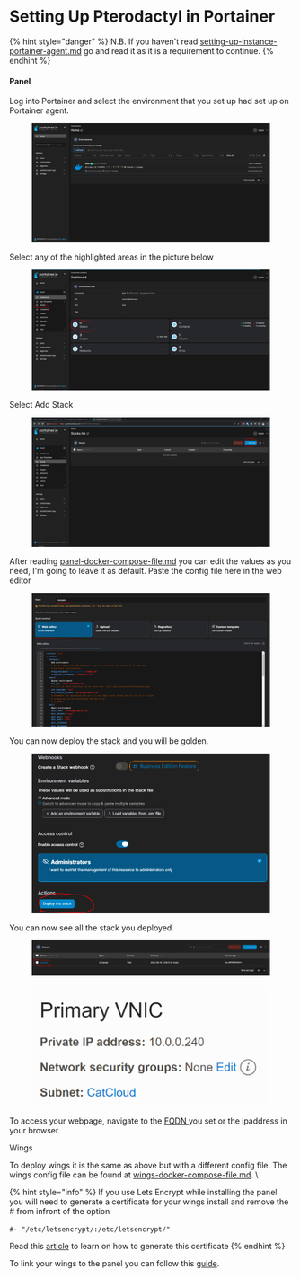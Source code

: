 # Setting Up Pterodactyl in Portainer

{% hint style="danger" %}
N.B. If you haven't read [setting-up-instance-portainer-agent.md](setting-up-instance/setting-up-instance-portainer-agent.md "mention") go and read it as it is a requirement to continue.
{% endhint %}

#### Panel

Log into Portainer and select the environment that you set up had set up on Portainer agent.

<figure><img src="../.gitbook/assets/image (16).png" alt=""><figcaption></figcaption></figure>

Select any of the highlighted areas in the picture below

<figure><img src="../.gitbook/assets/image (2).png" alt=""><figcaption></figcaption></figure>

Select Add Stack

<figure><img src="../.gitbook/assets/image (21).png" alt=""><figcaption></figcaption></figure>

After reading [panel-docker-compose-file.md](../resources/panel-docker-compose-file.md "mention") you can edit the values as you need, I'm going to leave it as default. Paste the config file here in the web editor

<figure><img src="../.gitbook/assets/image (11).png" alt=""><figcaption></figcaption></figure>

You can now deploy the stack and you will be golden.

<figure><img src="../.gitbook/assets/image (18).png" alt=""><figcaption></figcaption></figure>

You can now see all the stack you deployed

<figure><img src="../.gitbook/assets/image (8).png" alt=""><figcaption></figcaption></figure>

<figure><img src="../.gitbook/assets/image (7).png" alt=""><figcaption></figcaption></figure>

To access your webpage, navigate to the [FQDN ](https://www.google.com/search?q=fqdn\&rlz=1C1GCEA\_enJM1022JM1022\&oq=FQDN\&aqs=chrome.0.0i67j0i512l9.1960j0j7\&sourceid=chrome\&ie=UTF-8)you set or the ipaddress in your browser.

Wings

To deploy wings it is the same as above but with a different config file. The wings config file can be found at [wings-docker-compose-file.md](../resources/wings-docker-compose-file.md "mention"). \


{% hint style="info" %}
If you use Lets Encrypt while installing the panel you will need to generate a certificate for your wings install and remove the # from infront of the option

`#- "/etc/letsencrypt/:/etc/letsencrypt/"`

Read this [article](https://pterodactyl.io/tutorials/creating\_ssl\_certificates.html) to learn on how to generate this certificate
{% endhint %}

To link your wings to the panel you can follow this [guide](https://pterodactyl.io/community/config/nodes/add\_node.html#configuring-the-node).
